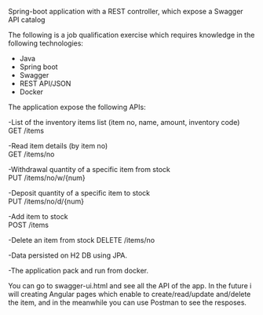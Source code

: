 Spring-boot application with a REST controller, which expose a Swagger API catalog

The following is a job qualification exercise which requires knowledge in the following technologies:

- Java
- Spring boot 
- Swagger 
- REST API/JSON
- Docker 

The application expose the following APIs:

-List of the inventory items list (item no, name, amount, inventory code)      
GET	/items

-Read item details (by item no)       
GET	/items/no

-Withdrawal quantity of a specific item from stock             
PUT	/items/no/w/{num}

-Deposit quantity of a specific item to stock			                                 
PUT	/items/no/d/{num}

-Add item to stock						                                                     
POST	/items

-Delete an item from stock
DELETE	/items/no

-Data persisted on H2 DB using JPA.				

-The application pack and run from docker.

You can go to swagger-ui.html and see all the API of the app.
In the future i will creating Angular pages which enable to create/read/update and/delete the item,
and in the meanwhile you can use Postman to see the resposes.
